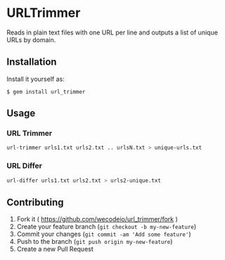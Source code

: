# URLTrimmer

Reads in plain text files with one URL per line and outputs a list of unique URLs by domain.

## Installation

Install it yourself as:

    $ gem install url_trimmer

## Usage

### URL Trimmer

```bash
url-trimmer urls1.txt urls2.txt .. urlsN.txt > unique-urls.txt
```

### URL Differ

```bash
url-differ urls1.txt urls2.txt > urls2-unique.txt
```

## Contributing

1. Fork it ( https://github.com/wecodeio/url_trimmer/fork )
2. Create your feature branch (`git checkout -b my-new-feature`)
3. Commit your changes (`git commit -am 'Add some feature'`)
4. Push to the branch (`git push origin my-new-feature`)
5. Create a new Pull Request
